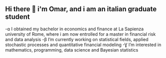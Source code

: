 ## Hi there 👋 i'm Omar, and i am an italian graduate student

-⍺ I obtained my bachelor in economics and finance at La Sapienza university of Rome, where i am now entrolled for a master in financial risk and data analysis
-β I’m currently working on statistical fields, applied stochastic processes and quantitative financial modeling 
-Ɣ I’m interested in mathematics, programming, data science and Bayesian statistics
 
